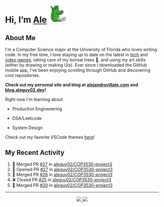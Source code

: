 <!---
Credit to @wei and @AlexanderWangY for inspiration
--->

<p>
  <h1>
    Hi, I’m <a href="https://github.com/aleguy02">Ale</a>
    <img src="public/images/gator.png" width="60">
  </h1>
<p/>

<h2>About Me</h2>

I'm a Computer Science major at the University of Florida who loves writing code.
In my free time, I love staying up to date on the latest in <a href="https://techcrunch.com/" target="_blank">tech</a> 
and <a href="https://www.youtube.com/c/SkillUp" target="_blank">video games</a>, 
taking care of my bonsai trees 🌱, 
and using my art skills (either by drawing or making UIs).
Ever since I downloaded the GitHub mobile app, I’ve been enjoying scrolling through GitHub and discovering cool repositories.

**Check out my personal site and blog at [alejandrovillate.com](https://alejandrovillate.com) and [blog.aleguy02.dev](https://blog.aleguy02.dev)!**


Right now I'm learning about
- Production Engineeering
- DSA/Leetcode
- System Design

  <!--- TODO: add button to follow profile here --->

Check out my favorite VSCode themes <a href="https://github.com/aleguy02/aleguy02/tree/main/config-files/VS%20Code/themes">here</a>!

<h2>My Recent Activity</h2>

<!--START_SECTION:activity-->
1. 🎉 Merged PR [#27](https://github.com/aleguy02/COP3530-project3/pull/27) in [aleguy02/COP3530-project3](https://github.com/aleguy02/COP3530-project3)
2. 💪 Opened PR [#27](https://github.com/aleguy02/COP3530-project3/pull/27) in [aleguy02/COP3530-project3](https://github.com/aleguy02/COP3530-project3)
3. 🎉 Merged PR [#26](https://github.com/aleguy02/COP3530-project3/pull/26) in [aleguy02/COP3530-project3](https://github.com/aleguy02/COP3530-project3)
4. ❌ Closed PR [#25](https://github.com/aleguy02/COP3530-project3/pull/25) in [aleguy02/COP3530-project3](https://github.com/aleguy02/COP3530-project3)
5. 🎉 Merged PR [#20](https://github.com/aleguy02/COP3530-project3/pull/20) in [aleguy02/COP3530-project3](https://github.com/aleguy02/COP3530-project3)
<!--END_SECTION:activity-->


-----
<p align="center">
  <a href="https://github.com/aleguy02">
    <img src="https://img.shields.io/badge/github-@aleguy02-211F1F?logo=github&logoColor=white&style=flat-square" />
  </a>
  <a href="https://www.linkedin.com/in/alejandrovillate1/">
    <img src="https://img.shields.io/badge/linkedin-Alejandro_Villate-0072B1?logo=linkedin&style=flat-square" />
  </a>
</p>
